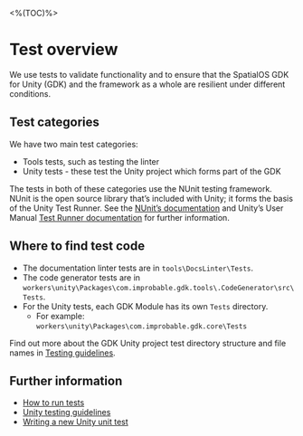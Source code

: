 <%(TOC)%>
# Test overview

We use tests to validate functionality and to ensure that the SpatialOS GDK for Unity (GDK) and the framework as a whole are resilient under different conditions.

## Test categories

We have two main test categories:

* Tools tests, such as testing the linter
* Unity tests - these test the Unity project which forms part of the GDK

The tests in both of these categories use the NUnit testing framework. NUnit is the open source library that’s included with Unity; it forms the basis of the Unity Test Runner. See the [NUnit’s documentation](https://github.com/nunit/docs/wiki/NUnit-Documentation) and Unity’s User Manual [Test Runner documentation](https://docs.unity3d.com/Manual/testing-editortestsrunner.html) for further information.

## Where to find test code

* The documentation linter tests are in `tools\DocsLinter\Tests`.
* The code generator tests are in `workers\unity\Packages\com.improbable.gdk.tools\.CodeGenerator\src\Tests`.
* For the Unity tests, each GDK Module has its own `Tests` directory.
  * For example: `workers\unity\Packages\com.improbable.gdk.core\Tests`

Find out more about the GDK Unity project test directory structure and file names in [Testing guidelines]({{urlRoot}}/content/testing/testing-guidelines#test-directory-structure-and-file-names).

## Further information

* [How to run tests]({{urlRoot}}/content/testing/how-to-run-tests)
* [Unity testing guidelines]({{urlRoot}}/content/testing/testing-guidelines)
* [Writing a new Unity unit test]({{urlRoot}}/content/testing/writing-a-new-unit-test)

[//]: # (Editorial review status: Full review 2018-07-13)
